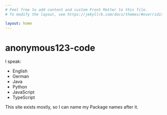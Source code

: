 ```yaml
---
# Feel free to add content and custom Front Matter to this file.
# To modify the layout, see https://jekyllrb.com/docs/themes/#overriding-theme-defaults

layout: home
---
```

# anonymous123-code
I speak:
- English
- German
- Java
- Python
- JavaScript
- TypeScript

This site exists mostly, so I can name my Package names after it.

